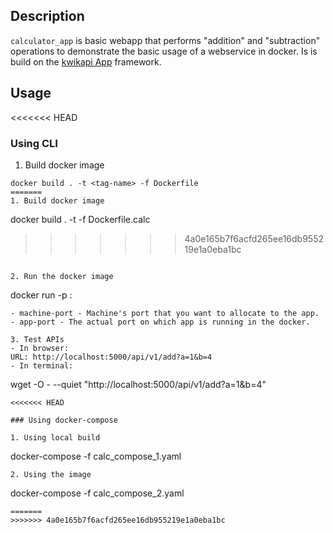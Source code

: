 ## Description

`calculator_app` is basic webapp that performs "addition" and "subtraction" operations to demonstrate the basic usage of a webservice in docker.
Is is build on the [kwikapi App](https://github.com/deep-compute/kwikapi) framework.

## Usage

<<<<<<< HEAD
### Using CLI

1. Build docker image
```
docker build . -t <tag-name> -f Dockerfile
=======
1. Build docker image
```
docker build . -t <tag-name> -f Dockerfile.calc
>>>>>>> 4a0e165b7f6acfd265ee16db955219e1a0eba1bc
```

2. Run the docker image
```
docker run -p <machine-port>:<app-port> <tag-name>
```
- machine-port - Machine's port that you want to allocate to the app.
- app-port - The actual port on which app is running in the docker.

3. Test APIs
- In browser:
URL: http://localhost:5000/api/v1/add?a=1&b=4
- In terminal:
```
wget -O - --quiet "http://localhost:5000/api/v1/add?a=1&b=4"
```
<<<<<<< HEAD

### Using docker-compose

1. Using local build
```
docker-compose -f calc_compose_1.yaml
```
2. Using the image
```
docker-compose -f calc_compose_2.yaml
```
=======
>>>>>>> 4a0e165b7f6acfd265ee16db955219e1a0eba1bc
